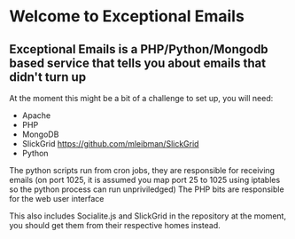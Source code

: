 # Welcome to Exceptional Emails

## Exceptional Emails is a PHP/Python/Mongodb based service that tells you about emails that didn't turn up

At the moment this might be a bit of a challenge to set up, you will need:

* Apache
* PHP
* MongoDB
* SlickGrid https://github.com/mleibman/SlickGrid
* Python

The python scripts run from cron jobs, they are responsible for receiving emails (on port 1025, it is assumed you map port 25 to 1025 using iptables so the python process can run unpriviledged)
The PHP bits are responsible for the web user interface

This also includes Socialite.js and SlickGrid in the repository at the moment, you should get them from their respective homes instead.
